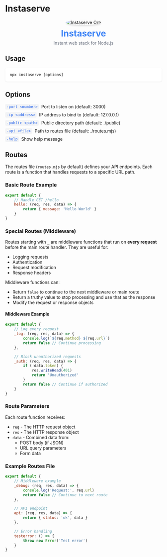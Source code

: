 # Instaserve

<div align="center">
  <img src="https://via.placeholder.com/60/3b82f6/ffffff?text=IS" alt="Instaserve Orb" style="border-radius: 50%; box-shadow: 0 4px 6px -1px rgba(0, 0, 0, 0.1), 0 2px 4px -1px rgba(0, 0, 0, 0.06);" />
  <h1 style="color: #3b82f6; margin: 10px 0 5px;">Instaserve</h1>
  <p style="color: #6b7280; margin: 0;">Instant web stack for Node.js</p>
</div>

## Usage

<div style="background: white; padding: 15px; border-radius: 6px; box-shadow: 0 1px 3px rgba(0, 0, 0, 0.1); margin: 15px 0;">
  <pre style="margin: 0;"><code>npx instaserve [options]</code></pre>
</div>

## Options

<div style="display: flex; gap: 8px; margin: 8px 0;">
  <code style="background: #f3f4f6; padding: 2px 4px; border-radius: 4px; color: #2563eb;">-port &lt;number&gt;</code>
  <span>Port to listen on (default: 3000)</span>
</div>

<div style="display: flex; gap: 8px; margin: 8px 0;">
  <code style="background: #f3f4f6; padding: 2px 4px; border-radius: 4px; color: #2563eb;">-ip &lt;address&gt;</code>
  <span>IP address to bind to (default: 127.0.0.1)</span>
</div>

<div style="display: flex; gap: 8px; margin: 8px 0;">
  <code style="background: #f3f4f6; padding: 2px 4px; border-radius: 4px; color: #2563eb;">-public &lt;path&gt;</code>
  <span>Public directory path (default: ./public)</span>
</div>

<div style="display: flex; gap: 8px; margin: 8px 0;">
  <code style="background: #f3f4f6; padding: 2px 4px; border-radius: 4px; color: #2563eb;">-api &lt;file&gt;</code>
  <span>Path to routes file (default: ./routes.mjs)</span>
</div>

<div style="display: flex; gap: 8px; margin: 8px 0;">
  <code style="background: #f3f4f6; padding: 2px 4px; border-radius: 4px; color: #2563eb;">-help</code>
  <span>Show help message</span>
</div>

## Routes

The routes file (`routes.mjs` by default) defines your API endpoints. Each route is a function that handles requests to a specific URL path.

### Basic Route Example

```javascript
export default {
    // Handle GET /hello
    hello: (req, res, data) => {
        return { message: 'Hello World' }
    }
}
```

### Special Routes (Middleware)

Routes starting with `_` are middleware functions that run on **every request** before the main route handler. They are useful for:

- Logging requests
- Authentication
- Request modification
- Response headers

Middleware functions can:
- Return `false` to continue to the next middleware or main route
- Return a truthy value to stop processing and use that as the response
- Modify the request or response objects

#### Middleware Example

```javascript
export default {
    // Log every request
    _log: (req, res, data) => {
        console.log(`${req.method} ${req.url}`)
        return false // Continue processing
    },

    // Block unauthorized requests
    _auth: (req, res, data) => {
        if (!data.token) {
            res.writeHead(401)
            return 'Unauthorized'
        }
        return false // Continue if authorized
    }
}
```

### Route Parameters

Each route function receives:
- `req` - The HTTP request object
- `res` - The HTTP response object
- `data` - Combined data from:
  - POST body (if JSON)
  - URL query parameters
  - Form data

### Example Routes File

```javascript
export default {
    // Middleware example
    _debug: (req, res, data) => {
        console.log('Request:', req.url)
        return false // Continue to next route
    },

    // API endpoint
    api: (req, res, data) => {
        return { status: 'ok', data }
    },

    // Error handling
    testerror: () => {
        throw new Error('Test error')
    }
}
```
